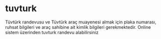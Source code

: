 # tuvturk
Tüvtürk randevusu ve Tüvtürk araç muayenesi  almak için plaka numarası, ruhsat bilgileri ve araç sahibine ait kimlik bilgileri gerekmektedir. Online sistem üzerinden tuvturk randevu alabilirsiniz
